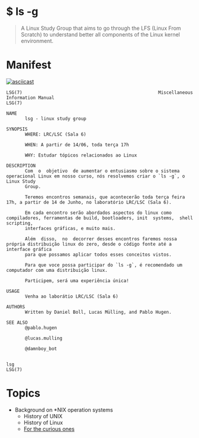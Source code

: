 # $ ls -g
> A Linux Study Group that aims to go through the LFS (Linux From Scratch) to understand better all components of the Linux kernel environment.

# Manifest

[![asciicast](https://asciinema.org/a/0LuHj5Ei6f0lUBmS2WrXQ5GFc.svg)](https://asciinema.org/a/0LuHj5Ei6f0lUBmS2WrXQ5GFc)

```
LSG(7)                                                   Miscellaneous Information Manual                                                  LSG(7)

NAME
       lsg - linux study group

SYNOPSIS
       WHERE: LRC/LSC (Sala 6)

       WHEN: A partir de 14/06, toda terça 17h

       WHY: Estudar tópicos relacionados ao Linux

DESCRIPTION
       Com  o  objetivo  de aumentar o entusiasmo sobre o sistema operacional Linux em nosso curso, nós resolvemos criar o `ls -g`, o Linux Study
       Group.

       Teremos encontros semanais, que acontecerão toda terça feira 17h, a partir de 14 de Junho, no laboratório LRC/LSC (Sala 6).

       Em cada encontro serão abordados aspectos do linux como compiladores, ferramentas de build, bootloaders, init  systems,  shell  scripting,
       interfaces gráficas, e muito mais.

       Além  disso,  no  decorrer desses encontros faremos nossa própria distribuição linux do zero, desde o código fonte até a interface gráfica
       para que possamos aplicar todos esses conceitos vistos.

       Para que voce possa participar do `ls -g`, é recomendado um computador com uma distribuição linux.

       Participem, será uma experiência única!

USAGE
       Venha ao laborátio LRC/LSC (Sala 6)

AUTHORS
       Written by Daniel Boll, Lucas Mülling, and Pablo Hugen.

SEE ALSO
       @pablo.hugen

       @lucas.mulling

       @damnboy_bot

                                                                       lsg                                                                 LSG(7)
```

# Topics

- Background on \*NIX operation systems
  - History of UNIX
  - History of Linux
  - [For the curious ones](https://www.youtube.com/watch?v=tc4ROCJYbm0)
